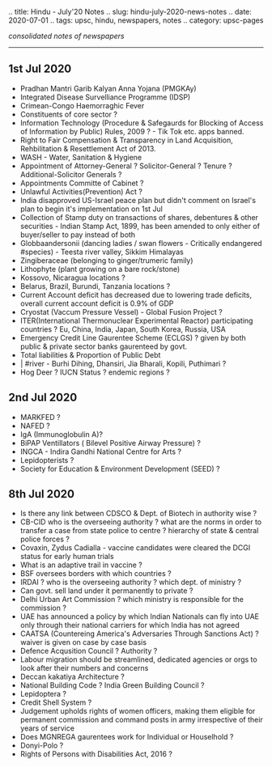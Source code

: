 .. title: Hindu - July'20  Notes
.. slug: hindu-july-2020-news-notes
.. date: 2020-07-01 
.. tags: upsc, hindu, newspapers, notes
.. category: upsc-pages

*consolidated notes of newspapers*
<!-- TEASER_END -->

***

## 1st Jul 2020

- Pradhan Mantri Garib Kalyan Anna Yojana (PMGKAy)
- Integrated Disease Survelliance Programme (IDSP)
- Crimean-Congo Haemorraghic Fever
- Constituents of core sector ?
- Information Technology (Procedure & Safegaurds for Blocking of Access of Information by Public) Rules, 2009 ? - Tik Tok etc. apps banned.
- Right to Fair Compensation & Transparency in Land Acquisition, Rehbilitation & Resettlement Act of 2013.
- WASH - Water, Sanitation & Hygiene
- Appointment of Attorney-General ? Solicitor-General ? Tenure ? Additional-Solicitor Generals ?
- Appointments Committe of Cabinet ?
- Unlawful Activities(Prevention) Act ?
- India disapproved US-Israel peace plan but didn't comment on Israel's plan to begin it's implementation on 1st Jul
- Collection of Stamp duty on transactions of shares, debentures & other securities - Indian Stamp Act, 1899, has been amended to only either of buyer/seller to pay instead of both 
- Globbaandersonii (dancing ladies / swan flowers - Critically endangered #species) - Teesta river valley, Sikkim Himalayas
- Zingiberaceae (belonging to ginger/trumeric family)
- Lithophyte (plant growing on a bare rock/stone)
- Kossovo, Nicaragua locations ?
- Belarus, Brazil, Burundi, Tanzania locations ?
- Current Account deficit has decreased due to lowering trade deficits, overall current account deficit is 0.9% of GDP 
- Cryostat (Vaccum Pressure Vessel) - Global Fusion Project ?
- ITER(International Thermonuclear Experimental Reactor) participating countries ? Eu, China, India, Japan, South Korea, Russia, USA
- Emergency Credit Line Gaurentee Scheme (ECLGS) ? given by both public & private sector banks gaurenteed by govt.
- Total liabilities & Proportion of Public Debt 
- | #river  - Burhi Dihing, Dhansiri, Jia Bharali, Kopili, Puthimari ?
- Hog Deer ? IUCN Status ? endemic regions ?

## 2nd Jul 2020

- MARKFED ?
- NAFED ?
- IgA (Immunoglobulin A)? 
- BiPAP Ventillators ( Bilevel Positive Airway Pressure) ?
- INGCA - Indira Gandhi National Centre for Arts ?
- Lepidopterists ?
- Society for Education & Environment Development (SEED) ?

## 8th Jul 2020

- Is there any link between CDSCO & Dept. of Biotech in authority wise ?
- CB-CID who is the overseeing authority ? what are the norms in order to transfer a case from state police to centre ? hierarchy of state & central police forces ?
- Covaxin, Zydus Cadialla - vaccine candidates were cleared the DCGI status for early human trials
- What is an adaptive trail in vaccine ?
- BSF oversees borders with which countries ?
- IRDAI ? who is the overseeing authority ? which dept. of ministry ?
- Can govt. sell land under it permanently to private ?
- Delhi Urban Art Commission ? which ministry is responsible for the commission ?
- UAE has announced a policy by which Indian Nationals can fly into UAE only through their national carriers for which India has not agreed
- CAATSA (Countereing America's Adversaries Through Sanctions Act) ? waiver is given on case by case basis
- Defence Acqusition Council ? Authority ?
- Labour migration should be streamlined, dedicated agencies or orgs to look after their numbers and concerns 
- Deccan kakatiya Architecture ?
- National Building Code ? India Green Building Council ?
- Lepidoptera ?
- Credit Shell System ?
- Judgement upholds rights of women officers, making them eligible for permanent commission and command posts in army irrespective of their years of service
- Does MGNREGA gaurentees work for Individual or Houselhold ?
- Donyi-Polo ?
- Rights of Persons with Disabilities Act, 2016 ?